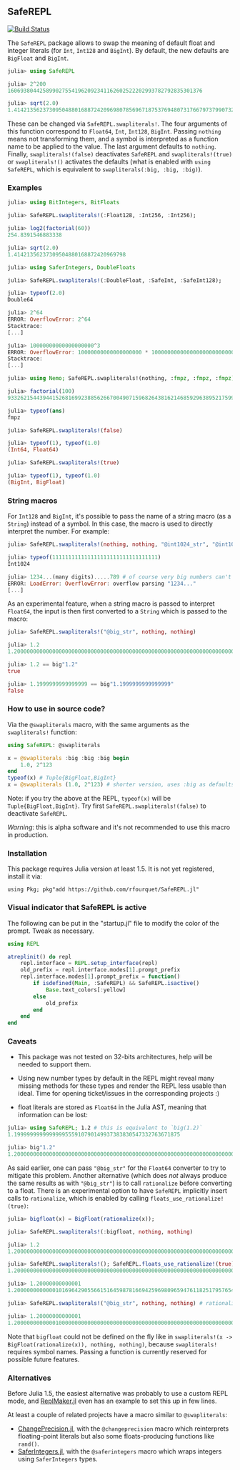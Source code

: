 ## SafeREPL

[![Build Status](https://travis-ci.org/rfourquet/SafeREPL.jl.svg?branch=master)](https://travis-ci.org/rfourquet/SafeREPL.jl)

The `SafeREPL` package allows to swap the meaning of default float and
integer literals (for `Int`, `Int128` and `BigInt`).
By default, the new defaults are `BigFloat` and `BigInt`.

```julia
julia> using SafeREPL

julia> 2^200
1606938044258990275541962092341162602522202993782792835301376

julia> sqrt(2.0)
1.414213562373095048801688724209698078569671875376948073176679737990732478462102
```

These can be changed via `SafeREPL.swapliterals!`. The four arguments of this
function correspond to `Float64`, `Int`, `Int128`, `BigInt`. Passing `nothing`
means not transforming them, and a symbol is interpreted as a function name
to be applied to the value. The last argument defaults to `nothing`.
Finally, `swapliterals!(false)` deactivates `SafeREPL` and `swapliterals!(true)`
or `swapliterals!()` activates the defaults (what is enabled with `using SafeREPL`,
which is equivalent to `swapliterals(:big, :big, :big)`).


### Examples

```julia
julia> using BitIntegers, BitFloats

julia> SafeREPL.swapliterals!(:Float128, :Int256, :Int256);

julia> log2(factorial(60))
254.8391546883338

julia> sqrt(2.0)
1.41421356237309504880168872420969798

julia> using SaferIntegers, DoubleFloats

julia> SafeREPL.swapliterals!(:DoubleFloat, :SafeInt, :SafeInt128);

julia> typeof(2.0)
Double64

julia> 2^64
ERROR: OverflowError: 2^64
Stacktrace:
[...]

julia> 10000000000000000000^3
ERROR: OverflowError: 10000000000000000000 * 100000000000000000000000000000000000000 overflowed for type Int128
Stacktrace:
[...]

julia> using Nemo; SafeREPL.swapliterals!(nothing, :fmpz, :fmpz, :fmpz);

julia> factorial(100)
93326215443944152681699238856266700490715968264381621468592963895217599993229915608941463976156518286253697920827223758251185210916864000000000000000000000000

julia> typeof(ans)
fmpz

julia> SafeREPL.swapliterals!(false)

julia> typeof(1), typeof(1.0)
(Int64, Float64)

julia> SafeREPL.swapliterals!(true)

julia> typeof(1), typeof(1.0)
(BigInt, BigFloat)
```


### String macros

For `Int128` and `BigInt`, it's possible to pass the name of a string macro (as a `String`) instead
of a symbol. In this case, the macro is used to directly interpret the number. For example:

```julia
julia> SafeREPL.swapliterals!(nothing, nothing, "@int1024_str", "@int1024_str");

julia> typeof(111111111111111111111111111111111)
Int1024

julia> 1234...(many digits).....789 # of course very big numbers can't be input anymore!
ERROR: LoadError: OverflowError: overflow parsing "1234..."
[...]
```

As an experimental feature, when a string macro is passed to interpret `Float64`,
the input is then first converted to a `String` which is passed to the macro:

```julia
julia> SafeREPL.swapliterals!("@big_str", nothing, nothing)

julia> 1.2
1.200000000000000000000000000000000000000000000000000000000000000000000000000007

julia> 1.2 == big"1.2"
true

julia> 1.1999999999999999 == big"1.1999999999999999"
false
```


### How to use in source code?

Via the `@swapliterals` macro, with the same arguments as the `swapliterals!` function:
```julia
using SafeREPL: @swapliterals

x = @swapliterals :big :big :big begin
    1.0, 2^123
end
typeof(x) # Tuple{BigFloat,BigInt}
x = @swapliterals (1.0, 2^123) # shorter version, uses :big as defaults
```
Note: if you try the above at the REPL, `typeof(x)` will be `Tuple{BigFloat,BigInt}`.
Try first `SafeREPL.swapliterals!(false)` to deactivate `SafeREPL`.

_Warning_: this is alpha software and it's not recommended to use this macro in production.


### Installation

This package requires Julia version at least 1.5. It is not yet registered,
install it via:
```
using Pkg; pkg"add https://github.com/rfourquet/SafeREPL.jl"
```


### Visual indicator that SafeREPL is active

The following can be put in the "startup.jl" file to modify the color of the prompt.
Tweak as necessary.

```julia
using REPL

atreplinit() do repl
    repl.interface = REPL.setup_interface(repl)
    old_prefix = repl.interface.modes[1].prompt_prefix
    repl.interface.modes[1].prompt_prefix = function()
        if isdefined(Main, :SafeREPL) && SafeREPL.isactive()
            Base.text_colors[:yellow]
        else
            old_prefix
        end
    end
end
```


### Caveats

* This package was not tested on 32-bits architectures, help will be needed to support them.

* Using new number types by default in the REPL might reveal many missing methods
  for these types and render the REPL less usable than ideal.
  Time for opening ticket/issues in the corresponding projects :)

* float literals are stored as `Float64` in the Julia AST, meaning that information can be lost:

```julia
julia> using SafeREPL; 1.2 # this is equivalent to `big(1.2)`
1.1999999999999999555910790149937383830547332763671875

julia> big"1.2"
1.200000000000000000000000000000000000000000000000000000000000000000000000000007
```

As said earlier, one can pass `"@big_str"` for the `Float64` converter to try
to mitigate this problem. Another alternative (which does _not_ always produce
the same results as with `"@big_str"`) is to call `rationalize` before
converting to a float.
There is an experimental option to have `SafeREPL` implicitly insert
calls to `rationalize`, which is enabled by calling
`floats_use_rationalize!(true)`:

```julia
julia> bigfloat(x) = BigFloat(rationalize(x));

julia> SafeREPL.swapliterals!(:bigfloat, nothing, nothing)

julia> 1.2
1.200000000000000000000000000000000000000000000000000000000000000000000000000007

julia> SafeREPL.swapliterals!(); SafeREPL.floats_use_rationalize!(true); 1.2
1.200000000000000000000000000000000000000000000000000000000000000000000000000007

julia> 1.20000000000001
1.200000000000010169642905566151645987816694259698096594761182517957654980952429

julia> SafeREPL.swapliterals!("@big_str", nothing, nothing) # rationalize not used

julia> 1.20000000000001
1.200000000000010000000000000000000000000000000000000000000000000000000000000006
```

Note that `bigfloat` could not be defined on the fly like in
`swapliterals!(x -> BigFloat(rationalize(x)), nothing, nothing)`,
because `swapliterals!` requires symbol names. Passing a function
is currently reserved for possible future features.


### Alternatives

Before Julia 1.5, the easiest alternative was probably to use a custom REPL mode,
and [ReplMaker.jl](https://github.com/MasonProtter/ReplMaker.jl#example-3-big-mode)
even has an example to set this up in few lines.

At least a couple of related projects have a macro similar to `@swapliterals`:
* [ChangePrecision.jl](https://github.com/stevengj/ChangePrecision.jl),
  with the `@changeprecision` macro which reinterprets floating-point literals
  but also some floats-producing functions like `rand()`.
* [SaferIntegers.jl](https://github.com/JeffreySarnoff/SaferIntegers.jl),
  with the `@saferintegers` macro which wraps integers using `SaferIntegers`
  types.
